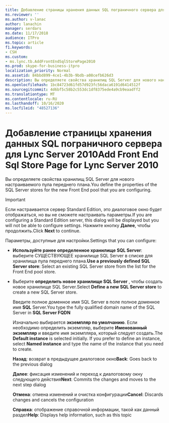 ```yaml
---
title: Добавление страницы хранения данных SQL пограничного сервера для Lync Server 2010
ms.reviewer: ''
ms.author: v-lanac
author: lanachin
manager: serdars
ms.date: 11/17/2018
audience: ITPro
ms.topic: article
f1.keywords:
- CSH
ms.custom:
- ms.lync.tb.AddFrontEndSqlStorePage2010
ms.prod: skype-for-business-itpro
localization_priority: Normal
ms.assetid: 84bbd899-4ce1-4b3b-9bdb-a08cefb626d3
description: Вы определяете свойства хранилищ SQL Server для нового настраиваемого пула переднего плана.
ms.openlocfilehash: 1bc84723d61fd57d923fc56daca6191d6414512f
ms.sourcegitcommit: 4d6bf5c58b2c553dc1df8375ede4a9cb9eaadff2
ms.translationtype: MT
ms.contentlocale: ru-RU
ms.lasthandoff: 10/16/2020
ms.locfileid: "48527136"
---
```

# <a name="add-front-end-sql-store-page-for-lync-server-2010"></a><span data-ttu-id="6d405-103">Добавление страницы хранения данных SQL пограничного сервера для Lync Server 2010</span><span class="sxs-lookup"><span data-stu-id="6d405-103">Add Front End Sql Store Page for Lync Server 2010</span></span>
 
<span data-ttu-id="6d405-104">Вы определяете свойства хранилищ SQL Server для нового настраиваемого пула переднего плана.</span><span class="sxs-lookup"><span data-stu-id="6d405-104">You define the properties of the SQL Server stores for the new Front End pool that you are configuring.</span></span>
  
> [!IMPORTANT]
> <span data-ttu-id="6d405-105">Если настраивается сервер Standard Edition, это диалоговое окно будет отображаться, но вы не сможете настраивать параметры.</span><span class="sxs-lookup"><span data-stu-id="6d405-105">If you are configuring a Standard Edition server, this dialog will be displayed but you will not be able to configure settings.</span></span> <span data-ttu-id="6d405-106">Нажмите кнопку **Далее**, чтобы продолжить.</span><span class="sxs-lookup"><span data-stu-id="6d405-106">Click **Next** to continue.</span></span>
  
<span data-ttu-id="6d405-107">Параметры, доступные для настройки.</span><span class="sxs-lookup"><span data-stu-id="6d405-107">Settings that you can configure:</span></span>
  
- <span data-ttu-id="6d405-108">**Используйте ранее определенное хранилище SQL Server**: выберите СУЩЕСТВУЮЩЕЕ хранилище SQL Server в списке для хранилища пула переднего плана.</span><span class="sxs-lookup"><span data-stu-id="6d405-108">**Use a previously defined SQL Server store**: Select an existing SQL Server store from the list for the Front End pool store.</span></span>
    
- <span data-ttu-id="6d405-109">Выберите **определить новое хранилище SQL Server** , чтобы создать новое хранилище SQL Server.</span><span class="sxs-lookup"><span data-stu-id="6d405-109">Select **Define a new SQL Server store** to create a new SQL Server store.</span></span>
    
    <span data-ttu-id="6d405-110">Введите полное доменное имя SQL Server в поле полное доменное имя **SQL** Server.</span><span class="sxs-lookup"><span data-stu-id="6d405-110">You type the fully qualified domain name of the SQL Server in **SQL Server FQDN**</span></span>
    
    <span data-ttu-id="6d405-p102">Изначально выбирается **экземпляр по умолчанию**. Если необходимо определить экземпляр, выберите **Именованный экземпляр** и введите имя экземпляра, который следует создать.</span><span class="sxs-lookup"><span data-stu-id="6d405-p102">The **Default instance** is selected initially. If you prefer to define an instance, select **Named instance** and type the name of the instance that you need to create.</span></span>
    
  <span data-ttu-id="6d405-113">**Назад**: возврат в предыдущее диалоговое окно</span><span class="sxs-lookup"><span data-stu-id="6d405-113">**Back**: Goes back to the previous dialog</span></span>
  
  <span data-ttu-id="6d405-114">**Далее**: фиксация изменений и переход к диалоговому окну следующего действия</span><span class="sxs-lookup"><span data-stu-id="6d405-114">**Next**: Commits the changes and moves to the next step dialog</span></span>
  
  <span data-ttu-id="6d405-115">**Отмена**: отмена изменений и очистка конфигурации</span><span class="sxs-lookup"><span data-stu-id="6d405-115">**Cancel**: Discards changes and cancels the configuration</span></span>
  
  <span data-ttu-id="6d405-116">**Справка**: отображение справочной информации, такой как данный раздел</span><span class="sxs-lookup"><span data-stu-id="6d405-116">**Help**: Displays help information, such as this topic</span></span>
  


